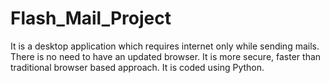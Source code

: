 # Flash_Mail_Project
It is a desktop application which requires internet only while sending mails. There is no need to have an updated browser. It is more secure, faster than traditional browser based approach. It is coded using Python.
